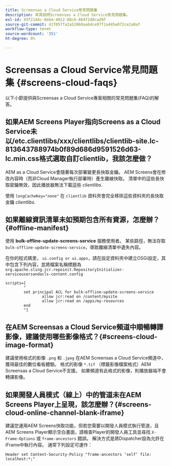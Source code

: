 ```yaml
---
title: Screensas a Cloud Service常見問題集
description: 本頁說明Screensas a Cloud Service常見問題集。
exl-id: 93f2144c-0e64-4012-88c6-86972d8cad9f
source-git-commit: 41f057fa2a52068aa6dce97f1a445e072ce2a0af
workflow-type: tm+mt
source-wordcount: '351'
ht-degree: 0%

---
```


# Screensas a Cloud Service常見問題集 {#screens-cloud-faqs}

以下小節提供與Screensas a Cloud Service專案相關的常見問題集(FAQ)的解答。

## 如果AEM Screens Player指向Screens as a Cloud Service未以/etc.clientlibs/xxx/clientlibs/clientlib-site.lc-813643788974b0f89d686d9591526d63-lc.min.css格式選取自訂clientlib，我該怎麼做？

AEM as a Cloud Service會隨著每次部署變更長快取金鑰。 AEM Screens會在修改內容時（而非Cloud Manager執行部署時）產生離線快取。 清單中的這些長快取密鑰無效，因此播放器無法下載這些 *clientlibs*.

使用 `longCacheKey="none"` 在 `clientlib` 資料夾會完全移除這些資料夾的長快取金鑰 *clientlibs*.


## 如果離線資訊清單未如預期包含所有資源，怎麼辦？ {#offline-manifest}

使用 **bulk-offline-update-screens-service** 服務使用者。 某些路徑，無法存取 `bulk-offline-update-screens-service`，導致離線清單中遺失內容。

在你的程式碼里， `ui.config or ui.apps`，請在設定資料夾中建立OSGi設定，其中包含下列內容，並將檔案名稱標題為 `org.apache.sling.jcr.repoinit.RepositoryInitializer-serviceusersandacls-content.config`

```
scripts=[
        "
        set principal ACL for bulk-offline-update-screens-service
                allow jcr:read on /content/mysite
                allow jcr:read on /apps/my-resources
        end
        "] 
```

## 在AEM Screensas a Cloud Service頻道中順暢轉譯影像，建議使用哪些影像格式？{#screens-cloud-image-format}

建議使用格式的影像 `.png` 和 `.jpeg` 在AEM Screensas a Cloud Service頻道中，獲得最佳的數位看板體驗。
格式的影像 `*.tif` （標籤影像檔案格式）AEM Screensas a Cloud Service不支援。 如果頻道有此格式的影像，則播放器端不會轉譯影像。

## 如果開發人員模式（線上）中的管道未在AEM Screens Player上呈現，該怎麼辦？{#screens-cloud-online-channel-blank-iframe}

建議您運用AEM Screens快取功能，但若您需要以開發人員模式執行管道，且AEM Screens Player顯示空白畫面，請檢查Player的開發人員工具並尋找 `X-Frame-Options` 或 `frame-ancestors` 錯誤。 解決方式是將Dispatcher設為允許在iFrame中執行內容。 通常下列設定可運作：

```
Header set Content-Security-Policy "frame-ancestors ‘self’ file: localhost:*;"
```
